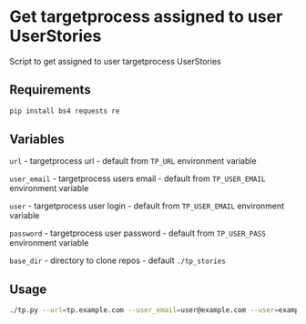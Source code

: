 Get targetprocess assigned to user UserStories
===================

Script to get assigned to user targetprocess UserStories

Requirements
------------

```bash
pip install bs4 requests re
```

Variables
------------

`url` - targetprocess url - default from `TP_URL` environment variable

`user_email` - targetprocess users email - default from `TP_USER_EMAIL` environment variable

`user` - targetprocess user login - default from `TP_USER_EMAIL` environment variable

`password` - targetprocess user password - default from `TP_USER_PASS` environment variable

`base_dir` - directory to clone repos - default `./tp_stories`

Usage
--------------

```bash
./tp.py --url=tp.example.com --user_email=user@example.com --user=example_user --password=SUPER_SECRET_TP_USER_PASSWORD --base_dir tp_dir
```
